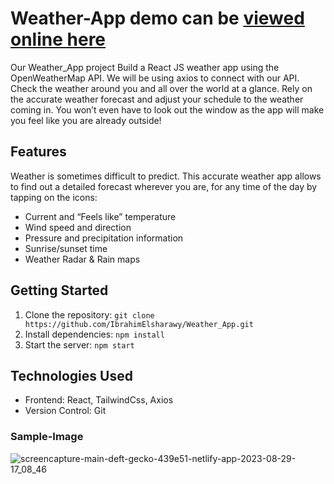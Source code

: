 # Weather-App demo can be [viewed online here](https://main--deft-gecko-439e51.netlify.app/)

Our Weather_App project Build a React JS weather app using the OpenWeatherMap API. We will be using axios to connect with our API. 
Check the weather around you and all over the world at a glance. Rely on the accurate weather forecast and adjust your schedule to the weather coming in. You won’t even have to look out the window as the app will make you feel like you are already outside!


## Features
Weather is sometimes difficult to predict. This accurate weather app allows to find out a detailed forecast wherever you are, for any time of the day by tapping on the icons:

- Current and “Feels like” temperature
- Wind speed and direction
- Pressure and precipitation information 
- Sunrise/sunset time
- Weather Radar & Rain maps

## Getting Started

1. Clone the repository: `git clone https://github.com/IbrahimElsharawy/Weather_App.git`
2. Install dependencies: `npm install`
3. Start the server: `npm start`

## Technologies Used

- Frontend: React, TailwindCss, Axios
- Version Control: Git

### Sample-Image
![screencapture-main-deft-gecko-439e51-netlify-app-2023-08-29-17_08_46](https://github.com/IbrahimElsharawy/Weather_App/assets/85072157/1db01270-bf18-42b1-9b94-8254a589758e)

